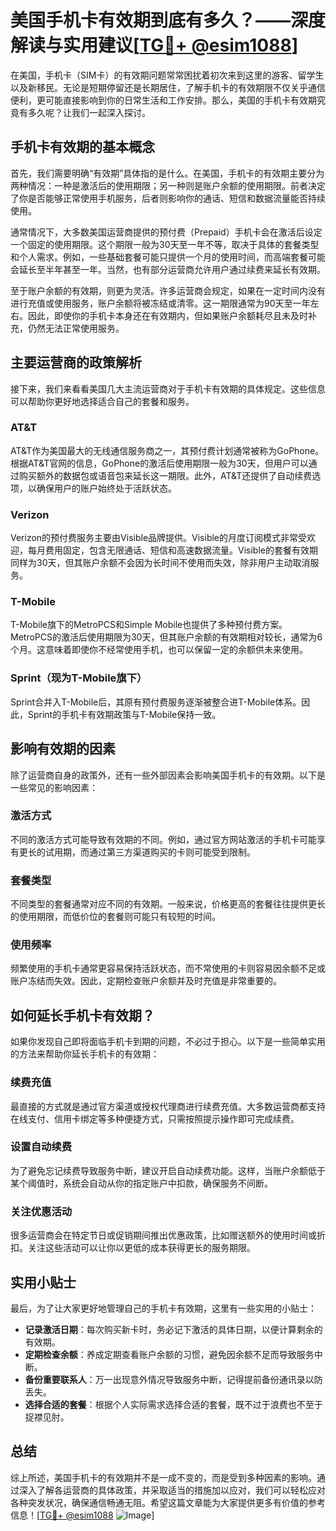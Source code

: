 # 美国手机卡有效期到底有多久？——深度解读与实用建议[[TG💪+ @esim1088](https://t.me/s/esim1088)]

在美国，手机卡（SIM卡）的有效期问题常常困扰着初次来到这里的游客、留学生以及新移民。无论是短期停留还是长期居住，了解手机卡的有效期限不仅关乎通信便利，更可能直接影响到你的日常生活和工作安排。那么，美国的手机卡有效期究竟有多久呢？让我们一起深入探讨。

## 手机卡有效期的基本概念

首先，我们需要明确“有效期”具体指的是什么。在美国，手机卡的有效期主要分为两种情况：一种是激活后的使用期限；另一种则是账户余额的使用期限。前者决定了你是否能够正常使用手机服务，后者则影响你的通话、短信和数据流量能否持续使用。

通常情况下，大多数美国运营商提供的预付费（Prepaid）手机卡会在激活后设定一个固定的使用期限。这个期限一般为30天至一年不等，取决于具体的套餐类型和个人需求。例如，一些基础套餐可能只提供一个月的使用时间，而高端套餐可能会延长至半年甚至一年。当然，也有部分运营商允许用户通过续费来延长有效期。

至于账户余额的有效期，则更为灵活。许多运营商会规定，如果在一定时间内没有进行充值或使用服务，账户余额将被冻结或清零。这一期限通常为90天至一年左右。因此，即使你的手机卡本身还在有效期内，但如果账户余额耗尽且未及时补充，仍然无法正常使用服务。

## 主要运营商的政策解析

接下来，我们来看看美国几大主流运营商对于手机卡有效期的具体规定。这些信息可以帮助你更好地选择适合自己的套餐和服务。

### AT&T

AT&T作为美国最大的无线通信服务商之一，其预付费计划通常被称为GoPhone。根据AT&T官网的信息，GoPhone的激活后使用期限一般为30天，但用户可以通过购买额外的数据包或语音包来延长这一期限。此外，AT&T还提供了自动续费选项，以确保用户的账户始终处于活跃状态。

### Verizon

Verizon的预付费服务主要由Visible品牌提供。Visible的月度订阅模式非常受欢迎，每月费用固定，包含无限通话、短信和高速数据流量。Visible的套餐有效期同样为30天，但其账户余额不会因为长时间不使用而失效，除非用户主动取消服务。

### T-Mobile

T-Mobile旗下的MetroPCS和Simple Mobile也提供了多种预付费方案。MetroPCS的激活后使用期限为30天，但其账户余额的有效期相对较长，通常为6个月。这意味着即使你不经常使用手机，也可以保留一定的余额供未来使用。

### Sprint（现为T-Mobile旗下）

Sprint合并入T-Mobile后，其原有预付费服务逐渐被整合进T-Mobile体系。因此，Sprint的手机卡有效期政策与T-Mobile保持一致。

## 影响有效期的因素

除了运营商自身的政策外，还有一些外部因素会影响美国手机卡的有效期。以下是一些常见的影响因素：

### 激活方式

不同的激活方式可能导致有效期的不同。例如，通过官方网站激活的手机卡可能享有更长的试用期，而通过第三方渠道购买的卡则可能受到限制。

### 套餐类型

不同类型的套餐通常对应不同的有效期。一般来说，价格更高的套餐往往提供更长的使用期限，而低价位的套餐则可能只有较短的时间。

### 使用频率

频繁使用的手机卡通常更容易保持活跃状态，而不常使用的卡则容易因余额不足或账户冻结而失效。因此，定期检查账户余额并及时充值是非常重要的。

## 如何延长手机卡有效期？

如果你发现自己即将面临手机卡到期的问题，不必过于担心。以下是一些简单实用的方法来帮助你延长手机卡的有效期：

### 续费充值

最直接的方式就是通过官方渠道或授权代理商进行续费充值。大多数运营商都支持在线支付、信用卡绑定等多种便捷方式，只需按照提示操作即可完成续费。

### 设置自动续费

为了避免忘记续费导致服务中断，建议开启自动续费功能。这样，当账户余额低于某个阈值时，系统会自动从你的指定账户中扣款，确保服务不间断。

### 关注优惠活动

很多运营商会在特定节日或促销期间推出优惠政策，比如赠送额外的使用时间或折扣。关注这些活动可以让你以更低的成本获得更长的服务期限。

## 实用小贴士

最后，为了让大家更好地管理自己的手机卡有效期，这里有一些实用的小贴士：

- **记录激活日期**：每次购买新卡时，务必记下激活的具体日期，以便计算剩余的有效期。
- **定期检查余额**：养成定期查看账户余额的习惯，避免因余额不足而导致服务中断。
- **备份重要联系人**：万一出现意外情况导致服务中断，记得提前备份通讯录以防丢失。
- **选择合适的套餐**：根据个人实际需求选择合适的套餐，既不过于浪费也不至于捉襟见肘。

## 总结

综上所述，美国手机卡的有效期并不是一成不变的，而是受到多种因素的影响。通过深入了解各运营商的具体政策，并采取适当的措施加以应对，我们可以轻松应对各种突发状况，确保通信畅通无阻。希望这篇文章能为大家提供更多有价值的参考信息！[[TG💪+ @esim1088](https://t.me/s/esim1088) ![Image](https://i.postimg.cc/4NQfJmqS/Snipaste-2025-05-13-00-14-12.png)]